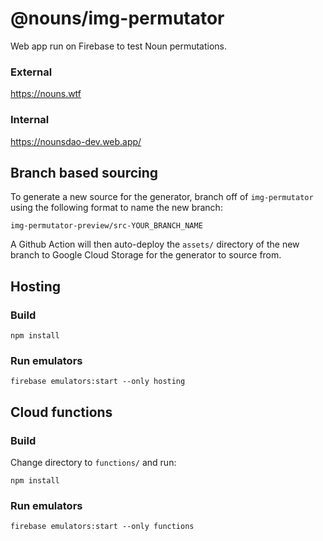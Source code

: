 # @nouns/img-permutator

Web app run on Firebase to test Noun permutations. 

### External

https://nouns.wtf

### Internal

https://nounsdao-dev.web.app/

## Branch based sourcing

To generate a new source for the generator, branch off of `img-permutator` using the following format to name the new branch: 

```
img-permutator-preview/src-YOUR_BRANCH_NAME
```

A Github Action will then auto-deploy the `assets/` directory of the new branch to Google Cloud Storage for the generator to source from.

## Hosting

### Build

```
npm install
```

### Run emulators

```
firebase emulators:start --only hosting
```

## Cloud functions

### Build

Change directory to `functions/` and run:

```
npm install
```

### Run emulators

```
firebase emulators:start --only functions
```
